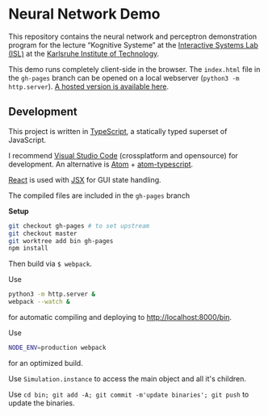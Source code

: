# Neural Network Demo

This repository contains the neural network and perceptron demonstration program for the lecture “Kognitive Systeme” at the [Interactive Systems Lab (ISL)](http://isl.anthropomatik.kit.edu/english/) at the [Karlsruhe Institute of Technology](https://kit.edu).

This demo runs completely client-side in the browser. The `index.html` file in the `gh-pages` branch can be opened on a local webserver (`python3 -m http.server`). [A hosted version is available here](https://phiresky.github.io/neural-network-demo/).


## Development

This project is written in [TypeScript](http://www.typescriptlang.org/), a statically typed superset of JavaScript.

I recommend [Visual Studio Code](https://code.visualstudio.com/) (crossplatform and opensource) for development.
An alternative is [Atom](https://atom.io/) + [atom-typescript](https://atom.io/packages/atom-typescript).


[React](https://facebook.github.io/react/) is used with [JSX](https://facebook.github.io/jsx/) for GUI state handling.

The compiled files are included in the `gh-pages` branch


**Setup**

```bash
git checkout gh-pages # to set upstream
git checkout master
git worktree add bin gh-pages
npm install
```

Then build via `$ webpack`.

Use

```bash
python3 -m http.server &
webpack --watch &
```

for automatic compiling and deploying to <http://localhost:8000/bin>.

Use
```bash
NODE_ENV=production webpack
```

for an optimized build.

Use `Simulation.instance` to access the main object and all it's children.

Use `cd bin; git add -A; git commit -m'update binaries'; git push` to update the binaries.
